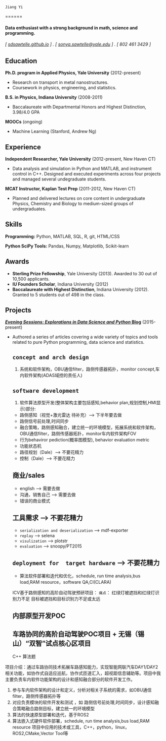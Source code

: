 	Jiang Yi
======

#### Data enthusiast with a strong background in math, science and programming. 
###### [ [sdsawtelle.github.io](http://sdsawtelle.github.io) ] . [ sonya.sawtelle@yale.edu ] . [ 802 461 3429 ]


Education
---------
**Ph.D. program in Applied Physics, Yale University** (2012-present)

- Research on transport in metal nanostructures. 
- Coursework in physics, engineering, and statistics.

**B.S. in Physics, Indiana University** (2008-2011)

- Baccalaureate with Departmental Honors and Highest Distinction, 3.98/4.0 GPA

**MOOCs** (ongoing)

- Machine Learning (Stanford, Andrew Ng)

Experience
---------
**Independent Researcher, Yale University** (2012-present, New Haven CT)

- Data analysis and simulation in Python and MATLAB, and instrument control in C++. Designed and executed experiments across four projects and managed several undegraduate students.

**MCAT Instructor, Kaplan Test Prep** (2011-2012, New Haven CT)

- Planned and delivered lectures on core content in undergraduate Physics, Chemistry and Biology to medium-sized groups of undergraduates.

Skills
------
**Programming:** Python, MATLAB, SQL, R, git, HTML/CSS

**Python SciPy Tools:** Pandas, Numpy, Matplotlib, Scikit-learn

Awards
------
- **Sterling Prize Fellowship**, Yale University (2013). Awarded to 30 out of 10,500 applicants.
- **IU Founders Scholar**, Indiana University (2012)
- **Baccalaureate with Highest Distinction**, Indiana University (2012). Granted to 5 students out of 498 in the class.

Projects
--------
**[*Evening Sessions: Explorations in Data Science and Python* Blog](http://sdsawtelle.github.io/blog/output/index.html)** (2015-present)

- Authored a series of articles covering a wide variety of topics and tools related to pure Python programming, data science and statistics.  
    
    
   ## `concept and arch design`
	1. 系统和软件架构，OBU通信filter，路侧传感器拓扑，monitor concept,车内软件架构(ADAS域控的责任人)
   
   ## `software development`
   1. 软件算法原型开发(整体架构主要包括感知,behavior plan,规划控制,HMI显示)部分:
    - 路侧感知（视觉+激光雷达 待补充）--> 下半年要去做
    - 路侧信号前处理,时间同步
    - 融合策略，路侧感知融合，建立统一的环境模型，拓展系统和软件架构，OBU通信filter，路侧传感器拓扑，monitor车内软件架构FOV
    - 行为behaviror pediction(概率图模型), behavior evaluation metric
    - 功能状态机
    - 路径规划（Dale）--> 不要花精力
    - 控制（Dale）--> 不要花精力
   
   ## 商业/sales
   * english --> 需要去做
   * 沟通，销售自己 --> 需要去做
   * 错误的商业模式
   
   ## 工具需求 --> 不要花精力
   * `serialization and deserialization` --> mdf-exporter
   * `replay` --> selena
   * `visulization` --> plotstr
   * `evaluation` --> snoopy/PT2015
   
   ## `deployment for  target hardware` --> 不要花精力
    * 算法软件部署和迭代和优化，schedule, run time analysis,bus load,RAM resource，software QA,CI(CLARA)
  
  ICV基于路侧感知的高阶自动驾驶预研项目：
  `痛点`：
  红绿灯被遮挡和红绿灯识别力不足
  目标被遮挡和目标识别力不足或太远

  ## 内部原型开发POC

  ## 车路协同的高阶自动驾驶POC项目 + 无锡（锡山）“双智”试点核心区项目   　　　　    


  C++
  算法题



项目介绍：通过车路协同技术拓展车路感知能力，实现智能网联汽车DAY1/DAY2相关功能，如协作式自适应巡航，协作式匝道汇入，超视距信息辅助等。项目中我主要负责车内软件功能架构的设计和感知融合部分的软件开发工作。
1. 参与车内软件架构的设计和定义，分析对相关子系统的需求，如OBU通信 filter，路侧传感器拓扑等
2. 对应负责模块的软件开发和测试 ，如 路侧信号前处理,时间同步，设计感知融合策略融合路侧目标，建立统一的环境模型
3. 算法的快速原型部署和迭代，基于ROS2
4. 算法嵌入式硬件软件部署，schedule, run time analysis,bus load,RAM resource
项目中应用的技术或工具，C++，python，linux，ROS2,CMake,Vector Tool等



